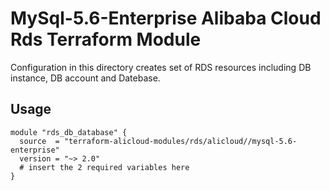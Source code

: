 # MySql-5.6-Enterprise Alibaba Cloud Rds Terraform Module

Configuration in this directory creates set of RDS resources including DB instance, DB account and Datebase.

## Usage
```hcl
module "rds_db_database" {
  source  = "terraform-alicloud-modules/rds/alicloud//mysql-5.6-enterprise"
  version = "~> 2.0"
  # insert the 2 required variables here
}
```

<!-- BEGINNING OF PRE-COMMIT-TERRAFORM DOCS HOOK -->
<!-- END OF PRE-COMMIT-TERRAFORM DOCS HOOK -->